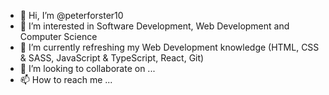 - 👋 Hi, I’m @peterforster10
- 👀 I’m interested in Software Development, Web Development and Computer Science
- 🌱 I’m currently refreshing my Web Development knowledge (HTML, CSS & SASS, JavaScript & TypeScript, React, Git)
- 💞️ I’m looking to collaborate on ...
- 📫 How to reach me ...

<!---
peterforster10/peterforster10 is a ✨ special ✨ repository because its `README.md` (this file) appears on your GitHub profile.
You can click the Preview link to take a look at your changes.
--->
